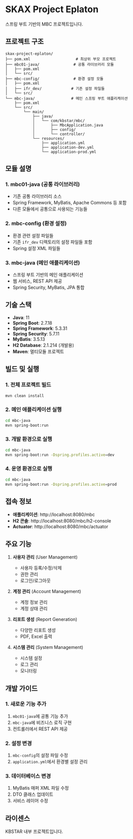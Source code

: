 # SKAX Project Eplaton

스프링 부트 기반의 MBC 프로젝트입니다.

## 프로젝트 구조

```
skax-project-eplaton/
├── pom.xml                    # 최상위 부모 프로젝트
├── mbc01-java/               # 공통 라이브러리 모듈
│   ├── pom.xml
│   └── src/
├── mbc-config/               # 환경 설정 모듈
│   ├── pom.xml
│   ├── ifr_dev/             # 기존 설정 파일들
│   └── src/
└── mbc-java/                # 메인 스프링 부트 애플리케이션
    ├── pom.xml
    └── src/
        └── main/
            ├── java/
            │   └── com/kbstar/mbc/
            │       ├── MbcApplication.java
            │       ├── config/
            │       └── controller/
            └── resources/
                ├── application.yml
                ├── application-dev.yml
                └── application-prod.yml
```

## 모듈 설명

### 1. mbc01-java (공통 라이브러리)

- 기존 공통 라이브러리 소스
- Spring Framework, MyBatis, Apache Commons 등 포함
- 다른 모듈에서 공통으로 사용되는 기능들

### 2. mbc-config (환경 설정)

- 환경 관련 설정 파일들
- 기존 `ifr_dev` 디렉토리의 설정 파일들 포함
- Spring 설정 XML 파일들

### 3. mbc-java (메인 애플리케이션)

- 스프링 부트 기반의 메인 애플리케이션
- 웹 서비스, REST API 제공
- Spring Security, MyBatis, JPA 통합

## 기술 스택

- **Java**: 11
- **Spring Boot**: 2.7.18
- **Spring Framework**: 5.3.31
- **Spring Security**: 5.7.11
- **MyBatis**: 3.5.13
- **H2 Database**: 2.1.214 (개발용)
- **Maven**: 멀티모듈 프로젝트

## 빌드 및 실행

### 1. 전체 프로젝트 빌드

```bash
mvn clean install
```

### 2. 메인 애플리케이션 실행

```bash
cd mbc-java
mvn spring-boot:run
```

### 3. 개발 환경으로 실행

```bash
cd mbc-java
mvn spring-boot:run -Dspring.profiles.active=dev
```

### 4. 운영 환경으로 실행

```bash
cd mbc-java
mvn spring-boot:run -Dspring.profiles.active=prod
```

## 접속 정보

- **애플리케이션**: http://localhost:8080/mbc
- **H2 콘솔**: http://localhost:8080/mbc/h2-console
- **Actuator**: http://localhost:8080/mbc/actuator

## 주요 기능

1. **사용자 관리** (User Management)

   - 사용자 등록/수정/삭제
   - 권한 관리
   - 로그인/로그아웃

2. **계정 관리** (Account Management)

   - 계정 정보 관리
   - 계정 상태 관리

3. **리포트 생성** (Report Generation)

   - 다양한 리포트 생성
   - PDF, Excel 출력

4. **시스템 관리** (System Management)
   - 시스템 설정
   - 로그 관리
   - 모니터링

## 개발 가이드

### 1. 새로운 기능 추가

1. `mbc01-java`에 공통 기능 추가
2. `mbc-java`에 비즈니스 로직 구현
3. 컨트롤러에서 REST API 제공

### 2. 설정 변경

1. `mbc-config`의 설정 파일 수정
2. `application.yml`에서 환경별 설정 관리

### 3. 데이터베이스 변경

1. MyBatis 매퍼 XML 파일 수정
2. DTO 클래스 업데이트
3. 서비스 레이어 수정

## 라이센스

KBSTAR 내부 프로젝트입니다.
